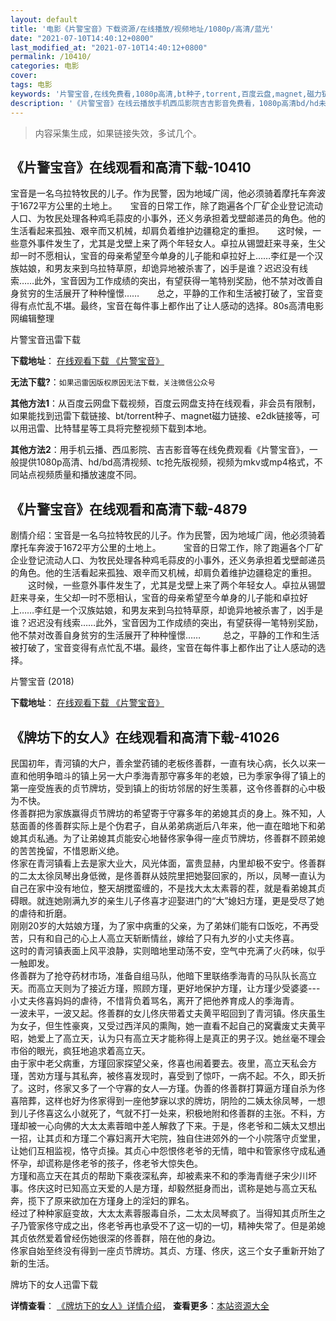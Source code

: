 ```yaml
---
layout: default
title: '电影《片警宝音》下载资源/在线播放/视频地址/1080p/高清/蓝光'
date: "2021-07-10T14:40:12+0800"
last_modified_at: "2021-07-10T14:40:12+0800"
permalink: /10410/
categories: 电影
cover:
tags: 电影
keywords: '片警宝音,在线免费看,1080p高清,bt种子,torrent,百度云盘,magnet,磁力链,迅雷下载资源'
description: '《片警宝音》在线云播放手机西瓜影院吉吉影音免费看，1080p高清bd/hd未删减完整版和tc抢先枪版，mkv/mp4格式，附带bt/torrent种子、magnet/磁力链、百度云盘、网盘资源迅雷下载链接'
---
```


>内容采集生成，如果链接失效，多试几个。


## 《片警宝音》在线观看和高清下载-10410

宝音是一名乌拉特牧民的儿子。作为民警，因为地域广阔，他必须骑着摩托车奔波于1672平方公里的土地上。　　宝音的日常工作，除了跑遍各个厂矿企业登记流动人口、为牧民处理各种鸡毛蒜皮的小事外，还义务承担着戈壁邮递员的角色。他的生活看起来孤独、艰辛而又机械，却肩负着维护边疆稳定的重担。　　这时候，一些意外事件发生了，尤其是戈壁上来了两个年轻女人。卓拉从锡盟赶来寻亲，生父却一时不愿相认，宝音的母亲希望至今单身的儿子能和卓拉好上……李红是一个汉族姑娘，和男友来到乌拉特草原，却诡异地被杀害了，凶手是谁？迟迟没有线索……此外，宝音因为工作成绩的突出，有望获得一笔特别奖励，他不禁对改善自身贫穷的生活展开了种种憧憬……　　总之，平静的工作和生活被打破了，宝音变得有点忙乱不堪。最终，宝音在每件事上都作出了让人感动的选择。80s高清电影网编辑整理


片警宝音迅雷下载

**下载地址**： [在线观看下载 《片警宝音》](https://www.993dy.com//vod-detail-id-36168.html) 


**无法下载?**：`如果迅雷因版权原因无法下载，关注微信公众号 `

**其他方法1**：从百度云网盘下载视频，百度云网盘支持在线观看，非会员有限制，如果能找到迅雷下载链接、bt/torrent种子、magnet磁力链接、e2dk链接等，可以用迅雷、比特彗星等工具将完整视频下载到本地。

**其他方法2**：用手机云播、西瓜影院、吉吉影音等在线免费观看《片警宝音》，一般提供1080p高清、hd/bd高清视频、tc抢先版视频，视频为mkv或mp4格式，不同站点视频质量和播放速度不同。


## 《片警宝音》在线观看和高清下载-4879

剧情介绍：宝音是一名乌拉特牧民的儿子。作为民警，因为地域广阔，他必须骑着摩托车奔波于1672平方公里的土地上。  　　宝音的日常工作，除了跑遍各个厂矿企业登记流动人口、为牧民处理各种鸡毛蒜皮的小事外，还义务承担着戈壁邮递员的角色。他的生活看起来孤独、艰辛而又机械，却肩负着维护边疆稳定的重担。  　　这时候，一些意外事件发生了，尤其是戈壁上来了两个年轻女人。卓拉从锡盟赶来寻亲，生父却一时不愿相认，宝音的母亲希望至今单身的儿子能和卓拉好上……李红是一个汉族姑娘，和男友来到乌拉特草原，却诡异地被杀害了，凶手是谁？迟迟没有线索……此外，宝音因为工作成绩的突出，有望获得一笔特别奖励，他不禁对改善自身贫穷的生活展开了种种憧憬……  　　总之，平静的工作和生活被打破了，宝音变得有点忙乱不堪。最终，宝音在每件事上都作出了让人感动的选择。


片警宝音 (2018)

**下载地址**： [在线观看下载 《片警宝音》](https://www.btbtdy.me/btdy/dy17046.html) 


## 《牌坊下的女人》在线观看和高清下载-41026

民国初年，青河镇的大户，善余堂药铺的老板佟善群，一直有块心病，长久以来一直和他明争暗斗的镇上另一大户季海青那守寡多年的老娘，已为季家争得了镇上的第一座受旌表的贞节牌坊，受到镇上的街坊邻居的好生羡慕，这令佟善群的心中极为不快。<br />佟善群把为家族赢得贞节牌坊的希望寄于守寡多年的弟媳其贞的身上。殊不知，人慈面善的佟善群实际上是个伪君子，自从弟弟病逝后八年来，他一直在暗地下和弟媳其贞私通。为了让弟媳其贞能安心地替佟家争得一座贞节牌坊，佟善群不顾弟媳的苦苦挽留，不惜恩断义绝。<br />佟家在青河镇看上去是家大业大，风光体面，富贵显赫，内里却极不安宁。佟善群的二太太徐凤琴出身低微，是佟善群从妓院里把她娶回家的，所以，凤琴一直认为自己在家中没有地位，整天胡搅蛮缠的，不是找大太太素蓉的茬，就是看弟媳其贞碍眼。就连她刚满九岁的亲生儿子佟喜才迎娶进门的&ldquo;大&rdquo;媳妇方瑾，更是受尽了她的虐待和折磨。<br />刚刚20岁的大姑娘方瑾，为了家中病重的父亲，为了弟妹们能有口饭吃，不再受苦，只有和自己的心上人高立天斩断情丝，嫁给了只有九岁的小丈夫佟喜。<br />这时的青河镇表面上风平浪静，实则暗地里动荡不安，空气中充满了火药味，似乎一触即发。<br />佟善群为了抢夺药材市场，准备自组马队，他暗下里联络季海青的马队队长高立天。而高立天则为了接近方瑾，照顾方瑾，更好地保护方瑾，让方瑾少受婆婆---小丈夫佟喜妈妈的虐待，不惜背负着骂名，离开了把他养育成人的季海青。<br />一波未平，一波又起。佟善群的女儿佟庆带着丈夫黄平昭回到了青河镇。佟庆虽生为女子，但生性豪爽，又受过西洋风的熏陶，她一直看不起自己的窝囊废丈夫黄平昭，她爱上了高立天，认为只有高立天才能称得上是真正的男子汉。她丝毫不理会市俗的眼光，疯狂地追求着高立天。<br />由于家中老父病重，方瑾回家探望父亲，佟喜也闹着要去。夜里，高立天私会方瑾，苦劝方瑾与其私奔，被佟喜发现时，喜受到了惊吓，一病不起。不久，即夭折了。这时，佟家又多了一个守寡的女人—方瑾。伪善的佟善群打算逼方瑾自杀为佟喜陪葬，这样也好为佟家得到一座他梦寐以求的牌坊，阴险的二姨太徐凤琴，一想到儿子佟喜这么小就死了，气就不打一处来，积极地附和佟善群的主张。不料，方瑾却被一心向佛的大太太素蓉暗中差人解救了下来。于是，佟老爷和二姨太又想出一招，让其贞和方瑾二个寡妇离开大宅院，独自住进郊外的一个小院落守贞堂里，让她们互相监视，恪守贞操。其贞心中怨恨佟老爷的无情，暗中和管家佟守成私通怀孕，却谎称是佟老爷的孩子，佟老爷大惊失色。<br />方瑾和高立天在其贞的帮助下乘夜深私奔，却被素来不和的季海青继子宋少川坏事。佟庆这时已知高立天爱的人是方瑾，却毅然挺身而出，谎称是她与高立天私奔，揽下了原来欲加在方瑾身上的淫妇的罪名。<br />经过了种种家庭变故，大太太素蓉服毒自杀，二太太凤琴疯了。当得知其贞所生之子乃管家佟守成之出，佟老爷再也承受不了这一切的一切，精神失常了。但是弟媳其贞依然爱着曾经伤她很深的佟善群，陪在他的身边。<br />佟家自始至终没有得到一座贞节牌坊。其贞、方瑾、佟庆，这三个女子重新开始了新的生活。


牌坊下的女人迅雷下载

**详情查看**： [《牌坊下的女人》详情介绍](/movie/41026/)， **查看更多**：[本站资源大全](/movie/t/all/)

